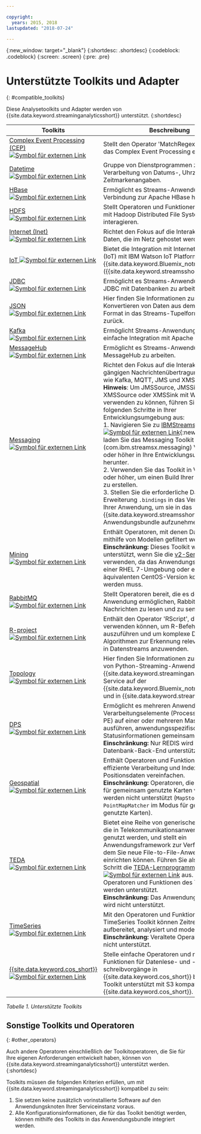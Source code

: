 ```yaml
---

copyright:
  years: 2015, 2018
lastupdated: "2018-07-24"

---
```


<!-- Attribute definitions -->
{:new_window: target="_blank"}
{:shortdesc: .shortdesc}
{:codeblock: .codeblock}
{:screen: .screen}
{:pre: .pre}

# Unterstützte Toolkits und Adapter
{: #compatible_toolkits}

Diese Analysetoolkits und Adapter werden von {{site.data.keyword.streaminganalyticsshort}} unterstützt.
{:shortdesc}

| Toolkits                        | Beschreibung							                  |
| --------------------------------| --------------------------|
| [Complex Event Processing (CEP) ![Symbol für externen Link](../../icons/launch-glyph.svg "Symbol für externen Link")](https://ibm.co/2zOwODa)    |	Stellt den Operator 'MatchRegex' bereit, der das Complex Event Processing ermöglicht.  		 |
| [Datetime ![Symbol für externen Link](../../icons/launch-glyph.svg "Symbol für externen Link")](https://ibmstreams.github.io/streamsx.datetime/)	|	Gruppe von Dienstprogrammen zur Verarbeitung von Datums-, Uhrzeit- und Zeitmarkenangaben.	 |
| [HBase![Symbol für externen Link](../../icons/launch-glyph.svg "Symbol für externen Link")](http://ibmstreams.github.io/streamsx.hbase/)        | Ermöglicht es Streams-Anwendungen, eine Verbindung zur Apache HBase herzustellen.	 	   |
| [HDFS ![Symbol für externen Link](../../icons/launch-glyph.svg "Symbol für externen Link")](http://ibmstreams.github.io/streamsx.hdfs/)          | Stellt Operatoren und Funktionen bereit, die mit Hadoop Distributed File System interagieren.	|
| [Internet (Inet) ![Symbol für externen Link](../../icons/launch-glyph.svg "Symbol für externen Link")](http://ibmstreams.github.io/streamsx.inet)|  Richtet den Fokus auf die Interaktion mit Daten, die im Netz gehostet werden.				       |
| [IoT ![Symbol für externen Link](../../icons/launch-glyph.svg "Symbol für externen Link")](http://ibmstreams.github.io/streamsx.iot/)            | Bietet die Integration mit Internet of Things (IoT) mit IBM Watson IoT Platform, entweder in {{site.data.keyword.Bluemix_notm}} oder lokal ({{site.data.keyword.streamsshort}}). |
| [JDBC ![Symbol für externen Link](../../icons/launch-glyph.svg "Symbol für externen Link")](http://ibmstreams.github.io/streamsx.jdbc/)          | Ermöglicht es Streams-Anwendungen, über JDBC mit Datenbanken zu arbeiten.		   |
| [JSON ![Symbol für externen Link](../../icons/launch-glyph.svg "Symbol für externen Link")](http://ibmstreams.github.io/streamsx.json/)          | Hier finden Sie Informationen zum Konvertieren von Daten aus dem JSON-Format in das Streams-Tupelformat und zurück.   		|
| [Kafka ![Symbol für externen Link](../../icons/launch-glyph.svg "Symbol für externen Link")](https://ibmstreams.github.io/streamsx.kafka/)       | Ermöglicht Streams-Anwendungen die einfache Integration mit Apache Kafka. 	 |
| [MessageHub ![Symbol für externen Link](../../icons/launch-glyph.svg "Symbol für externen Link")](https://ibmstreams.github.io/streamsx.messagehub/) | Ermöglicht es Streams-Anwendungen, mit MessageHub zu arbeiten.			     |
| [Messaging ![Symbol für externen Link](../../icons/launch-glyph.svg "Symbol für externen Link")](https://ibmstreams.github.io/streamsx.messaging/)   |  	Richtet den Fokus auf die Interaktion mit den gängigen Nachrichtenübertragungssystemen wie Kafka, MQTT, JMS und XMS.	<br>**Hinweis**: Um JMSSource, JMSSink, XMSSource oder XMSSink mit WebSphere MQ verwenden zu können, führen Sie die folgenden Schritte in Ihrer Entwicklungsumgebung aus: <br>1. Navigieren Sie zu [IBMStreams on GitHub ![Symbol für externen Link](../../icons/launch-glyph.svg "Symbol für externen Link")](https://github.com/IBMStreams){:new_window} und laden Sie das Messaging Toolkit (com.ibm.streamsx.messaging) Version 3.0.0 oder höher in Ihre Entwicklungsumgebung herunter.<br>2. Verwenden Sie das Toolkit in Version 5.1.0 oder höher, um einen Build Ihrer Anwendung zu erstellen.<br>3. Stellen Sie die erforderliche Datei mit der Erweiterung `.bindings` in das Verzeichnis `/etc` Ihrer Anwendung, um sie in das {{site.data.keyword.streamsshort}}-Anwendungsbundle aufzunehmen.	    |
| [Mining ![Symbol für externen Link](../../icons/launch-glyph.svg "Symbol für externen Link")](https://ibm.co/2y3i5au)              	   	            |  Enthält Operatoren, mit denen Datenströme mithilfe von Modellen gefiltert werden können. <br> **Einschränkung:** Dieses Toolkit wird nicht unterstützt, wenn Sie die [v2-Servicepläne](/docs/services/StreamingAnalytics/service_plans.html) verwenden, da das Anwendungsbundle in einer RHEL 7-Umgebung oder einer äquivalenten CentOS-Version kompiliert werden muss. 	     |
| [RabbitMQ ![Symbol für externen Link](../../icons/launch-glyph.svg "Symbol für externen Link")](https://ibmstreams.github.io/streamsx.rabbitmq/)     |  Stellt Operatoren bereit, die es der Streams-Anwendung ermöglichen, Rabbit MQ-Nachrichten zu lesen und zu senden.  |
| [R-project ![Symbol für externen Link](../../icons/launch-glyph.svg "Symbol für externen Link")](https://ibm.co/2h7D9lu)          	   	              |   Enthält den Operator 'RScript', den Sie verwenden können, um R-Befehle auszuführen und um komplexe Data-Mining-Algorithmen zur Erkennung relevanter Muster in Datenstreams anzuwenden.			     |
| [Topology ![Symbol für externen Link](../../icons/launch-glyph.svg "Symbol für externen Link")](http://ibmstreams.github.io/streamsx.topology/)      | Hier finden Sie Informationen zum Erstellen von Python-Streaming-Anwendungen für den {{site.data.keyword.streaminganalyticsshort}}-Service auf der {{site.data.keyword.Bluemix_notm}}-Plattform und in {{site.data.keyword.streamsshort}}.		     |
| [DPS ![Symbol für externen Link](../../icons/launch-glyph.svg "Symbol für externen Link")](http://ibmstreams.github.io/streamsx.dps/) |	 Ermöglicht es mehreren Anwendungen, die Verarbeitungselemente (Processing Elements, PE) auf einer oder mehreren Maschinen ausführen, anwendungsspezifische Statusinformationen gemeinsam zu nutzen.<br>**Einschränkung:** Nur REDIS wird als Datenbank-Back-End unterstützt.	| 	 	 	
| [Geospatial ![Symbol für externen Link](../../icons/launch-glyph.svg "Symbol für externen Link")](https://ibm.co/2h9x0VR) 	     |	Enthält Operatoren und Funktionen, die die effiziente Verarbeitung und Indexierung von Positionsdaten vereinfachen.<br>**Einschränkung:** Operatoren, die den Modus für gemeinsam genutzte Karten verwenden, werden nicht unterstützt (`MapStore`, `PointMapMatcher` im Modus für gemeinsam genutzte Karten).		 |
| [TEDA ![Symbol für externen Link](../../icons/launch-glyph.svg "Symbol für externen Link")](https://ibm.co/2z9DS00)	   | 	Bietet eine Reihe von generischen Operatoren, die in Telekommunikationsanwendungen genutzt werden, und stellt ein Anwendungsframework zur Verfügung, mit dem Sie neue File-to-File-Anwendungen einrichten können. Führen Sie als ersten Schritt die [TEDA-Lernprogramme![Symbol für externen Link](../../icons/launch-glyph.svg "Symbol für externen Link")](http://ibmstreams.github.io/streamsx.tutorial.teda/) aus. Alle Operatoren und Funktionen des Toolkits werden unterstützt. <br>**Einschränkung:** Das Anwendungsframework wird nicht unterstützt.	 	 |
| [TimeSeries ![Symbol für externen Link](../../icons/launch-glyph.svg "Symbol für externen Link")](https://ibm.co/2zEPILZ)	 	  | Mit den Operatoren und Funktionen im TimeSeries Toolkit können Zeitreihendaten aufbereitet, analysiert und modelliert werden. <br>**Einschränkung:** Veraltete Operatoren werden nicht unterstützt.	   |
| [{{site.data.keyword.cos_short}} ![Symbol für externen Link](../../icons/launch-glyph.svg "Symbol für externen Link")](https://bit.ly/2Ggp03T)	 	  | Stelle einfache Operatoren und native Funktionen für Datenlese- und -schreibvorgänge in {{site.data.keyword.cos_short}} bereit. Das Toolkit unterstützt mit S3 kompatibles {{site.data.keyword.cos_short}}.	   |

*Tabelle 1. Unterstützte Toolkits*

## Sonstige Toolkits und Operatoren
{: #other_operators}

Auch andere Operatoren einschließlich der Toolkitoperatoren, die Sie für Ihre eigenen Anforderungen entwickelt haben, können von {{site.data.keyword.streaminganalyticsshort}} unterstützt werden.
{:shortdesc}

Toolkits müssen die folgenden Kriterien erfüllen, um mit {{site.data.keyword.streaminganalyticsshort}} kompatibel zu sein:

1. Sie setzen keine zusätzlich vorinstallierte Software auf den Anwendungsknoten Ihrer Serviceinstanz voraus.
2. Alle Konfigurationsinformationen, die für das Toolkit benötigt werden, können mithilfe des Toolkits in das Anwendungsbundle integriert werden.

